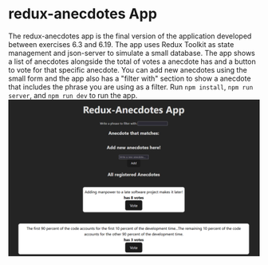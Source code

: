 # redux-anecdotes App

The redux-anecdotes app is the final version of the application developed between exercises 6.3 and 6.19. The app uses Redux Toolkit as state management and json-server to simulate a small database. The app shows a list of anecdotes alongside the total of votes a anecdote has and a button to vote for that specific anecdote. You can add new anecdotes using the small form and the app also has a "filter with" section to show a anecdote that includes the phrase you are using as a filter. Run `npm install`, `npm run server`, and `npm run dev` to run the app.
![redux-anecdotes-img](../imgs/redux-anecdotes.png)
